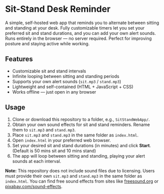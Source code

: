 # Sit-Stand Desk Reminder

A simple, self-hosted web app that reminds you to alternate between sitting and standing at your desk. Fully customizable timers let you set your preferred sit and stand durations, and you can add your own alert sounds. Runs entirely in the browser — no server required. Perfect for improving posture and staying active while working.

## Features
- Customizable sit and stand intervals
- Infinite looping between sitting and standing periods
- Supports your own alert sounds (`sit.mp3` / `stand.mp3`)
- Lightweight and self-contained (HTML + JavaScript + CSS)
- Works offline — just open in any browser

## Usage
1. Clone or download this repository to a folder, e.g., `SitStandWebApp/`.
2. Obtain your own sound effects for sit and stand reminders. Rename them to `sit.mp3` and `stand.mp3`.
3. Place `sit.mp3` and `stand.mp3` in the same folder as `index.html`.
4. Open `index.html` in your preferred web browser.
5. Set your desired sit and stand durations (in minutes) and click **Start**. (Default is 50 mins sit and 10 mins stand)
6. The app will loop between sitting and standing, playing your alert sounds at each interval.

**Note:** This repository does not include sound files due to licensing. Users must provide their own `sit.mp3` and `stand.mp3` in the same folder as `index.html`. You can find free sound effects from sites like [freesound.org](https://freesound.org/) or [pixabay.com/sound-effects](https://pixabay.com/sound-effects/).
